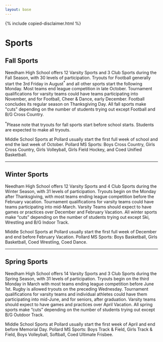 ```yaml
---
layout: base
---
```


{% include copied-disclaimer.html %}

# Sports

## Fall Sports &nbsp; <span class="fa-solid fa-leaf"></span>

Needham High School offers 12 Varsity Sports and 3 Club Sports during the Fall Season, with 30 levels of participation.
Tryouts for Football generally start the 3rd Friday in August<sup>*</sup> and all other sports start the following Monday.
Most teams end league competition in late October.
Tournament qualifications for varsity teams could have teams participating into November, and for Football, Cheer & Dance, early December. Football concludes its regular season on Thanksgiving Day.
All fall sports make "cuts" depending on the number of students trying out except Football and B/G Cross Country.

<sup>*</sup>Please note that tryouts for fall sports start before school starts. Students are expected to make all tryouts.

Middle School Sports at Pollard usually start the first full week of school and end the last week of October.
Pollard MS Sports: Boys Cross Country, Girls Cross Country, Girls Volleyball, Girls Field Hockey, and Coed Unified Basketball.

<hr>

## Winter Sports &nbsp; <span class="fa-solid fa-snowflake"></span>

Needham High School offers 12 Varsity Sports and 4 Club Sports during the Winter Season, with 31 levels of participation.
Tryouts begin on the Monday after Thanksgiving, with most teams ending league competition before the February vacation.
Tournament qualifications for varsity teams could have teams participating into mid-March.
Varsity Teams should expect to have games or practices over December and February Vacation.
All winter sports make “cuts” depending on the number of students trying out except Ski, Wrestling and B/G Indoor Track.

Middle School Sports at Pollard usually start the first full week of December and end before February Vacation.
Pollard MS Sports: Boys Basketball, Girls Basketball, Coed Wrestling, Coed Dance.

<hr>

## Spring Sports &nbsp; <span class="fa-regular fa-sun"></span>

Needham High School offers 14 Varsity Sports and 3 Club Sports during the Spring Season, with 31 levels of participation.
Tryouts begin on the third Monday in March with most teams ending league competition before June 1st.
Rugby is allowed tryouts on the preceding Wednesday.
Tournament qualifications for varsity teams and individual athletes could have them participating into mid-June, and for seniors, after graduation.
Varsity teams should expect to have games and practices over April Vacation.
All spring sports make “cuts” depending on the number of students trying out except B/G Outdoor Track.

Middle School Sports at Pollard usually start the first week of April and end before Memorial Day.
Pollard MS Sports: Boys Track & Field, Girls Track & Field, Boys Volleyball, Softball, Coed Ultimate Frisbee.
